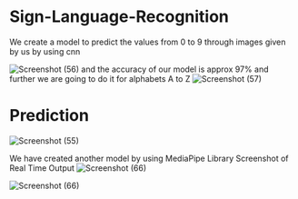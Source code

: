 # Sign-Language-Recognition

We create a model to predict the values from 0 to 9 through images given by us by using cnn 

![Screenshot (56)](https://github.com/kalpeshwani25/-DBDA-Group-18-Sign-Language-Recognition/assets/108396214/1e537934-d60d-4efa-a625-fe32450ed910)
and the accuracy of our model is approx 97% and further we are going to do it for alphabets A to Z
![Screenshot (57)](https://github.com/kalpeshwani25/-DBDA-Group-18-Sign-Language-Recognition/assets/108396214/b10dfa16-5843-44ce-aa31-c2353de4045c)
# Prediction
![Screenshot (55)](https://github.com/kalpeshwani25/-DBDA-Group-18-Sign-Language-Recognition/assets/108396214/27174abc-4f1b-4792-b170-a56605ae330d)

We have created another model by using MediaPipe Library
Screenshot of Real Time Output
![Screenshot (66)](https://github.com/kalpeshwani25/-DBDA-Group-18-Sign-Language-Recognition/assets/108396214/b0ecebfd-134c-4788-a8a1-9372171133b2)

![Screenshot (66)](https://github.com/kalpeshwani25/-DBDA-Group-18-Sign-Language-Recognition/assets/108396214/dc7f9f24-fc7a-4f45-b111-027b529a0f0a)




